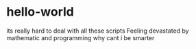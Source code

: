 # hello-world
its really hard to deal with all these scripts
Feeling devastated by mathematic and programming
why cant i be smarter
